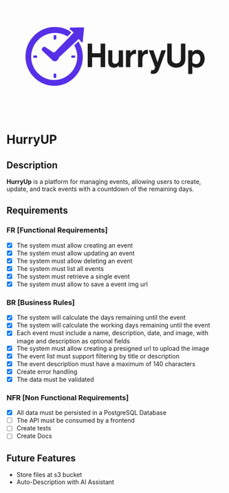 ![HurryUp Logo](./src/main/resources/static/hurryup-logo-2x1.png)

# HurryUP

## Description
**HurryUp** is a platform for managing events, allowing users to create, update, and track events with a countdown of the remaining days.

## Requirements

### FR [Functional Requirements]
- [x] The system must allow creating an event
- [x] The system must allow updating an event
- [x] The system must allow deleting an event
- [x] The system must list all events
- [x] The system must retrieve a single event
- [x] The system must allow to save a event img url

### BR [Business Rules]
- [x] The system will calculate the days remaining until the event
- [x] The system will calculate the working days remaining until the event
- [x] Each event must include a name, description, date, and image, with image and description as optional fields
- [x] The system must allow creating a presigned url to upload the image
- [x] The event list must support filtering by title or description
- [x] The event description must have a maximum of 140 characters
- [x] Create error handling
- [x] The data must be validated

### NFR [Non Functional Requirements]
- [x] All data must be persisted in a PostgreSQL Database
- [ ] The API must be consumed by a frontend
- [ ] Create tests
- [ ] Create Docs

## Future Features
- Store files at s3 bucket
- Auto-Description with AI Assistant 